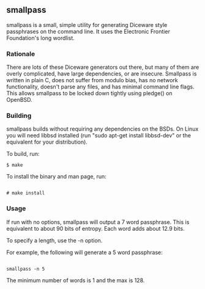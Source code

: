 ## smallpass

smallpass is a small, simple utility for generating Diceware style passphrases on the command line. 
It uses the Electronic Frontier Foundation's long wordlist.  

### Rationale

There are lots of these Diceware generators out there, but many of them are overly complicated, have large dependencies, or are insecure. 
Smallpass is written in plain C, does not suffer from modulo bias, has no network functionality, doesn't parse any files, and has minimal 
command line flags.
This allows smallpass to be locked down tightly using pledge() on OpenBSD.

### Building
smallpass builds without requiring any dependencies on the BSDs. On Linux you will need libbsd installed 
(run "sudo apt-get install libbsd-dev" or the equivalent for your distribution). 

To build, run:
```
$ make
```

To install the binary and man page, run:
```

# make install
```

### Usage

If run with no options, smallpass will output a 7 word passphrase. This is equivalent to about 90 bits of entropy.
Each word adds about 12.9 bits.

To specify a length, use the -n option.

For example, the following will generate a 5 word passphrase:

```

smallpass -n 5
```

The minimum number of words is 1 and the max is 128.
